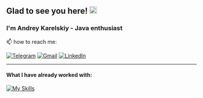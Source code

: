 ## Glad to see you here! <img src="https://raw.githubusercontent.com/aemmadi/aemmadi/master/wave.gif" width="20">

### I'm Andrey Karelskiy - Java enthusiast

📫 how to reach me:

[![Telegram](https://img.shields.io/badge/Telegram-2CA5E0?style=for-the-badge&logo=telegram&logoColor=white)](https://t.me/Karelskiy_A)
[![Gmail](https://img.shields.io/badge/Gmail-D14836?style=for-the-badge&logo=gmail&logoColor=white)](mailto:karelskiy.a@gmail.com)
[![LinkedIn](https://img.shields.io/badge/linkedin-%230077B5.svg?style=for-the-badge&logo=linkedin&logoColor=white)](https://www.linkedin.com/in/andrey-karelskiy/)
***
#### What I have already worked with:

[![My Skills](https://skillicons.dev/icons?i=java,idea,git,githubactions,gradle,html,css)](https://skillicons.dev)
